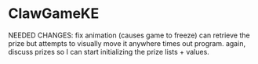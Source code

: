 # ClawGameKE
NEEDED CHANGES: fix animation (causes game to freeze)
can retrieve the prize but attempts to visually move it anywhere times out program.
again, discuss prizes so I can start initializing the prize lists + values.
